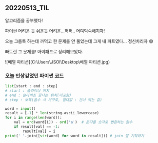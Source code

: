 ## 20220513_TIL

알고리즘을 공부했다!

파이썬 어려운 듯 쉬운듯 어려운...허허.. 어여익숙해지자!

오늘 그룹톡 하는데 까먹고 한 문제를 안 풀었는데 그게 내 파트였다... 정신차리자 😅

빠트린 그 문제를! 아이패드로 정리해보았다.

![배열 파티션](C:\Users\JSOI\Desktop\배열 파티션.jpg)



### 오늘 인상깊었던 파이썬 코드

```python
list[start : end : step]
# start : 슬라이싱 위치
# end : 슬라이싱 끝나는 위치(미포함)
# step : 보폭(음수 시 거꾸로, 절대값 : 건너 뛰는 값)
```



```python
word = input()
result = [-1] * len(string.ascii_lowercase)
for i in range(len(word)):
    val = ord(word[i]) - ord('a')  # 문자를 숫자로 변환하는 함수
    if result[val] == -1:
        result[val] = i
print(' '.join([str(word) for word in result])) # join 잘 기억하기
```

